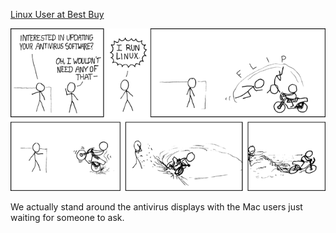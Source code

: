 [Linux User at Best Buy](https://xkcd.com/272)

![Linux User at Best Buy](./random_comic.png)

We actually stand around the antivirus displays with the Mac users just waiting for someone to ask.

